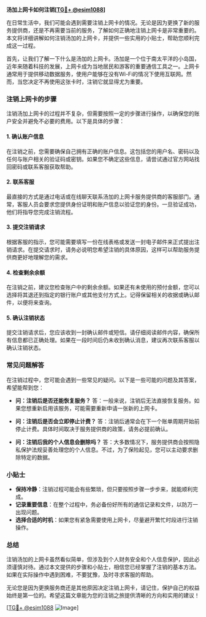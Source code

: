 **汤加上网卡如何注销[[TG💪+ @esim1088](https://t.me/s/esim1088)]**

在日常生活中，我们可能会遇到需要注销上网卡的情况。无论是因为更换了新的服务提供商，还是不再需要当前的服务，了解如何正确地注销上网卡是非常重要的。本文将详细讲解如何注销汤加的上网卡，并提供一些实用的小贴士，帮助您顺利完成这一过程。

首先，让我们了解一下什么是汤加的上网卡。汤加是一个位于南太平洋的小岛国，近年来随着科技的发展，上网卡成为当地居民和游客的重要通信工具之一。上网卡通常用于提供移动数据服务，使用户能够在没有Wi-Fi的情况下使用互联网。然而，当您决定不再使用这张卡时，注销它就显得尤为重要。

### 注销上网卡的步骤

注销汤加上网卡的过程并不复杂，但需要按照一定的步骤进行操作，以确保您的账户安全并避免不必要的费用。以下是具体的步骤：

#### 1. **确认账户信息**
在注销之前，您需要确保自己拥有正确的账户信息。这包括您的用户名、密码以及任何与账户相关的验证码或密钥。如果您不确定这些信息，请尝试通过官方网站找回密码或联系客服获取帮助。

#### 2. **联系客服**
最直接的方式是通过电话或在线聊天联系汤加的上网卡服务提供商的客服部门。通常，客服人员会要求您提供身份证明和账户信息以验证您的身份。一旦验证成功，他们将指导您完成注销流程。

#### 3. **提交注销请求**
根据客服的指示，您可能需要填写一份在线表格或发送一封电子邮件来正式提出注销请求。在提交请求时，请务必说明您希望注销的具体原因，这样可以帮助服务提供商更好地理解您的需求。

#### 4. **检查剩余余额**
在注销之前，建议您检查账户中的剩余余额。如果还有未使用的预付金额，您可以选择将其退还到指定的银行账户或其他支付方式上。记得保留相关的收据或确认邮件，以便将来查询。

#### 5. **确认注销状态**
提交注销请求后，您应该收到一封确认邮件或短信。请仔细阅读邮件内容，确保所有信息都已正确处理。如果在一段时间后仍未收到确认消息，建议再次联系客服以确认注销状态。

### 常见问题解答

在注销过程中，您可能会遇到一些常见的疑问。以下是一些可能的问题及其答案，希望能帮到您：

- **问：注销后是否还能恢复服务？**
  答：一般来说，注销后无法直接恢复服务。如果您想重新启用该服务，可能需要重新申请一张新的上网卡。

- **问：注销后是否会立即停止计费？**
  答：注销后通常会在下一个账单周期开始前停止计费。具体时间取决于服务提供商的政策，请务必提前确认。

- **问：注销后我的个人信息会删除吗？**
  答：大多数情况下，服务提供商会按照隐私保护法规妥善处理您的个人信息。不过，为了保险起见，您可以主动要求删除特定的数据。

### 小贴士

- **保持冷静**：注销过程可能会有些繁琐，但只要按照步骤一步步来，就能顺利完成。
- **记录重要信息**：在整个过程中，务必备份好所有的通信记录和文件，以防万一出现问题。
- **选择合适的时机**：如果您有紧急需要使用上网卡，尽量避开繁忙时段进行注销操作。

### 总结

注销汤加的上网卡虽然看似简单，但涉及到个人财务安全和个人信息保护，因此必须谨慎对待。通过本文提供的步骤和小贴士，相信您已经掌握了注销的基本方法。如果在实际操作中遇到困难，不要犹豫，及时寻求客服的帮助。

无论您是因为更换服务商还是其他原因决定注销上网卡，请记住，保护自己的权益始终是第一位的。希望这篇文章能为您的注销之旅提供清晰的方向和实用的建议！

[[TG💪+ @esim1088](https://t.me/s/esim1088) ![Image](https://i.postimg.cc/4NQfJmqS/Snipaste-2025-05-13-00-14-12.png)]